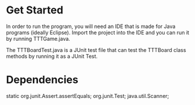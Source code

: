 # Get Started
In order to run the program, you will need an IDE that is made for Java programs (ideally Eclipse). 
Import the project into the IDE and you can run it by running TTTGame.java. 

The TTTBoardTest.java is a JUnit test file that can test the TTTBoard class methods by running it as a JUnit Test. 

# Dependencies
static org.junit.Assert.assertEquals;
org.junit.Test;
java.util.Scanner;



